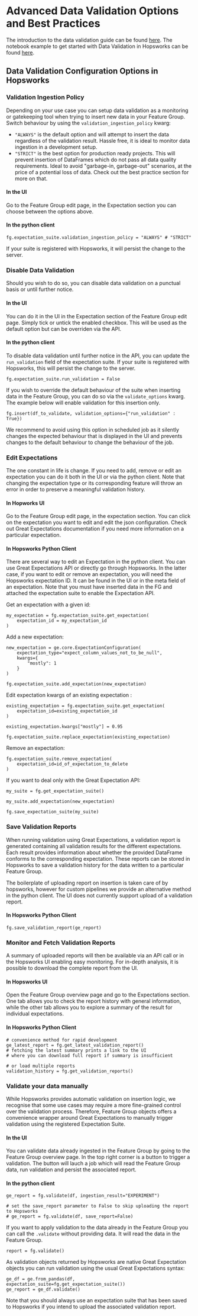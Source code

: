 # Advanced Data Validation Options and Best Practices

The introduction to the data validation guide can be found [here](data_validation.md). The notebook example to get started with Data Validation in Hopsworks can be found [here](https://colab.research.google.com/github/logicalclocks/hopsworks-tutorials/blob/master/integrations/great_expectations/fraud_batch_data_validation.ipynb).

## Data Validation Configuration Options in Hopsworks

### Validation Ingestion Policy

Depending on your use case you can setup data validation as a monitoring or gatekeeping tool when trying to insert new data in your Feature Group. Switch behaviour by using the `validation_ingestion_policy` kwarg:

- `"ALWAYS"` is the default option and will attempt to insert the data regardless of the validation result. Hassle free, it is ideal to monitor data ingestion in a development setup.
- `"STRICT"` is the best option for production ready projects. This will prevent insertion of DataFrames which do not pass all data quality requirements. Ideal to avoid "garbage-in, garbage-out" scenarios, at the price of a potential loss of data. Check out the best practice section for more on that.

#### In the UI

Go to the Feature Group edit page, in the Expectation section you can choose between the options above.

#### In the python client

```python3
fg.expectation_suite.validation_ingestion_policy = "ALWAYS" # "STRICT"
```

If your suite is registered with Hopsworks, it will persist the change to the server.

### Disable Data Validation

Should you wish to do so, you can disable data validation on a punctual basis or until further notice.

#### In the UI

You can do it in the UI in the Expectation section of the Feature Group edit page. Simply tick or untick the enabled checkbox. This will be used as the default option but can be overriden via the API.

#### In the python client

To disable data validation until further notice in the API, you can update the `run_validation` field of the expectation suite. If your suite is registered with Hopsworks, this will persist the change to the server.

```python3
fg.expectation_suite.run_validation = False
```

If you wish to override the default behaviour of the suite when inserting data in the Feature Group, you can do so via the `validate_options` kwarg. The example below will enable validation for this insertion only.

```python3
fg.insert(df_to_validate, validation_options={"run_validation" : True})
```

We recommend to avoid using this option in scheduled job as it silently changes the expected behaviour that is displayed in the UI and prevents changes to the default behaviour to change the behaviour of the job.

### Edit Expectations

The one constant in life is change. If you need to add, remove or edit an expectation you can do it both in the UI or via the python client. Note that changing the expectation type or its corresponding feature will throw an error in order to preserve a meaningful validation history.

#### In Hopworks UI

Go to the Feature Group edit page, in the expectation section. You can click on the expectation you want to edit and edit the json configuration. Check out Great Expectations documentation if you need more information on a particular expectation.

#### In Hopsworks Python Client

There are several way to edit an Expectation in the python client. You can use Great Expectations API or directly go through Hopsworks. In the latter case, if you want to edit or remove an expectation, you will need the Hopsworks expectation ID. It can be found in the UI or in the meta field of an expectation. Note that you must have inserted data in the FG and attached the expectation suite to enable the Expectation API.

Get an expectation with a given id:

```python3
my_expectation = fg.expectation_suite.get_expectation(
    expectation_id = my_expectation_id
)
```

Add a new expectation:

```python3
new_expectation = ge.core.ExpectationConfiguration(
    expectation_type="expect_column_values_not_to_be_null",
    kwargs={
        "mostly": 1
    }
)

fg.expectation_suite.add_expectation(new_expectation)
```

Edit expectation kwargs of an existing expectation :

```python3
existing_expectation = fg.expectation_suite.get_expectation(
    expectation_id=existing_expectation_id
)

existing_expectation.kwargs["mostly"] = 0.95

fg.expectation_suite.replace_expectation(existing_expectation)
```

Remove an expectation:

```python3
fg.expectation_suite.remove_expectation(
    expectation_id=id_of_expectation_to_delete
)
```

If you want to deal only with the Great Expectation API:

```python3
my_suite = fg.get_expectation_suite()

my_suite.add_expectation(new_expectation)

fg.save_expectation_suite(my_suite)
```

### Save Validation Reports

When running validation using Great Expectations, a validation report is generated containing all validation results for the different expectations. Each result provides information about whether the provided DataFrame conforms to the corresponding expectation. These reports can be stored in Hopsworks to save a validation history for the data written to a particular Feature Group.

The boilerplate of uploading report on insertion is taken care of by hopsworks, however for custom pipelines we provide an alternative method in the python client. The UI does not currently support upload of a validation report.

#### In Hopsworks Python Client

```python3
fg.save_validation_report(ge_report)
```

### Monitor and Fetch Validation Reports

A summary of uploaded reports will then be available via an API call or in the Hopsworks UI enabling easy monitoring. For in-depth analysis, it is possible to download the complete report from the UI.

#### In Hopsworks UI

Open the Feature Group overview page and go to the Expectations section. One tab allows you to check the report history with general information, while the other tab allows you to explore a summary of the result for individual expectations.

#### In Hopsworks Python Client

```python3
# convenience method for rapid development
ge_latest_report = fg.get_latest_validation_report()
# fetching the latest summary prints a link to the UI
# where you can download full report if summary is insufficient

# or load multiple reports
validation_history = fg.get_validation_reports()
```

### Validate your data manually

While Hopsworks provides automatic validation on insertion logic, we recognise that some use cases may require a more fine-grained control over the validation process. Therefore, Feature Group objects offers a convenience wrapper around Great Expectations to manually trigger validation using the registered Expectation Suite.

#### In the UI

You can validate data already ingested in the Feature Group by going to the Feature Group overview page. In the top right corner is a button to trigger a validation. The button will lauch a job which will read the Feature Group data, run validation and persist the associated report.

#### In the python client

```python3
ge_report = fg.validate(df, ingestion_result="EXPERIMENT")

# set the save_report parameter to False to skip uploading the report to Hopsworks
# ge_report = fg.validate(df, save_report=False)
```

If you want to apply validation to the data already in the Feature Group you can call the `.validate` without providing data. It will read the data in the Feature Group.

```python3
report = fg.validate()
```

As validation objects returned by Hopsworks are native Great Expectation objects you can run validation using the usual Great Expectations syntax:

```python3
ge_df = ge.from_pandas(df, expectation_suite=fg.get_expectation_suite())
ge_report = ge_df.validate()
```

Note that you should always use an expectation suite that has been saved to Hopsworks if you intend to upload the associated validation report.
